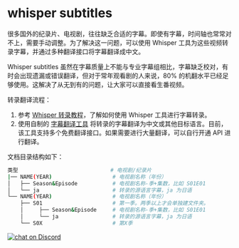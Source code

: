 # whisper subtitles

很多国外的纪录片、电视剧，往往缺乏合适的字幕。即使有字幕，时间轴也常常对不上，需要手动调整。为了解决这一问题，可以使用 Whisper 工具为这些视频转录字幕，并通过多种翻译接口将字幕翻译成中文。

Whisper subtitles 虽然在字幕质量上不能与专业字幕组相比，字幕缺乏校对，有时会出现遗漏或错误翻译，但对于常年观看剧的人来说，80% 的机翻水平已经足够使用。这解决了从无到有的问题，让大家可以直接看生番视频。

转录翻译流程：

1. 参考 [Whisper 转录教程](https://newzone.top/posts/2022-11-18-whisper_ai_subtitles.html)，了解如何使用 Whisper 工具进行字幕转录。
2. 使用自制的 [字幕翻译工具](https://tools.newzone.top/subtitle-translator) 将转录的字幕翻译为中文或其他目标语言。目前，该工具支持多个免费翻译接口。如果需要进行大量翻译，可以自行开通 API 进行翻译。

文档目录结构如下：

```bash
类型                             # 电视剧/纪录片
|── NAME(YEAR)                   # 电视剧名称（年份）
│   ├── Season&Episode           # 电视剧名称-季+集数，比如 S01E01
│   └── ja                       # 转录的源语言字幕，ja 为日语
└── NAME(YEAR)                   # 电视剧名称（年份）
    ├── S01                      # 第一季。两季以上才会单独建文件夹。
    │     ├── Season&Episode     # 电视剧名称-季+集数，比如 S01E01
    │     └── ja                 # 转录的源语言字幕，ja 为日语
    └── S0X                      # 第X季
```

<a href="https://discord.gg/PZTQfJ4GjX">
   <img src="https://img.shields.io/discord/1048780149899939881?color=%2385c8c8&label=Discord&logo=discord&style=for-the-badge" alt="chat on Discord" />
</a>
